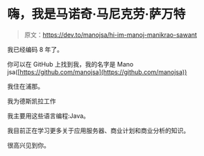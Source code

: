 # 嗨，我是马诺奇·马尼克劳·萨万特

> 原文：<https://dev.to/manojsa/hi-im-manoj-manikrao-sawant>

我已经编码 8 年了。

你可以在 GitHub 上找到我，我的名字是 Mano jsa([https://github.com/manojsa](https://github.com/manojsa))

我住在浦那。

我为德斯凯拉工作

我主要用这些语言编程:Java。

我目前正在学习更多关于应用服务器、商业计划和商业分析的知识。

很高兴见到你。